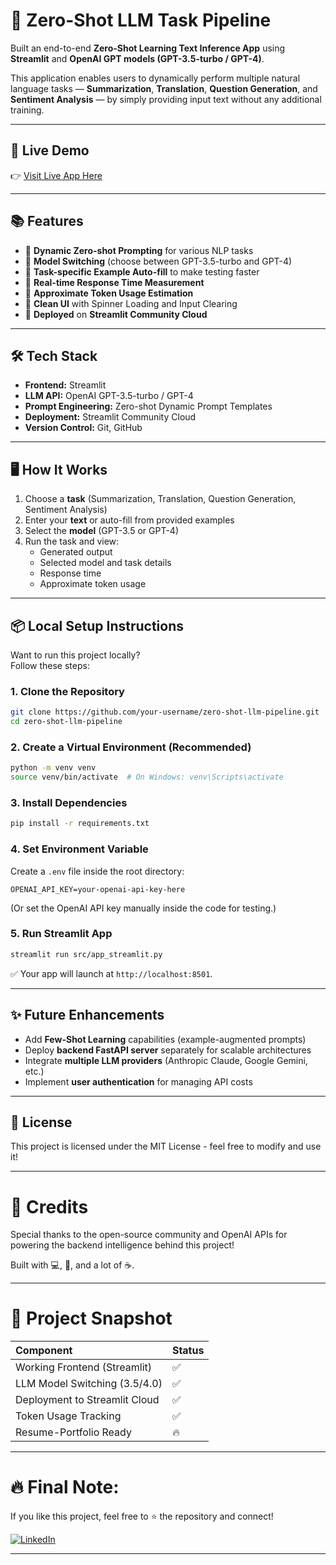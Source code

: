 

# 🤖 Zero-Shot LLM Task Pipeline

Built an end-to-end **Zero-Shot Learning Text Inference App** using **Streamlit** and **OpenAI GPT models (GPT-3.5-turbo / GPT-4)**.

This application enables users to dynamically perform multiple natural language tasks — **Summarization**, **Translation**, **Question Generation**, and **Sentiment Analysis** — by simply providing input text without any additional training.

---

## 🚀 Live Demo
👉 [Visit Live App Here](https://zero-shot-llm-pipeline-s7qsz4b4chypyjrhrcapprk.streamlit.app)

---

## 📚 Features

- 🔹 **Dynamic Zero-shot Prompting** for various NLP tasks
- 🔹 **Model Switching** (choose between GPT-3.5-turbo and GPT-4)
- 🔹 **Task-specific Example Auto-fill** to make testing faster
- 🔹 **Real-time Response Time Measurement**
- 🔹 **Approximate Token Usage Estimation**
- 🔹 **Clean UI** with Spinner Loading and Input Clearing
- 🔹 **Deployed** on **Streamlit Community Cloud**

---

## 🛠️ Tech Stack

- **Frontend:** Streamlit
- **LLM API:** OpenAI GPT-3.5-turbo / GPT-4
- **Prompt Engineering:** Zero-shot Dynamic Prompt Templates
- **Deployment:** Streamlit Community Cloud
- **Version Control:** Git, GitHub

---

## 🖥️ How It Works

1. Choose a **task** (Summarization, Translation, Question Generation, Sentiment Analysis)
2. Enter your **text** or auto-fill from provided examples
3. Select the **model** (GPT-3.5 or GPT-4)
4. Run the task and view:
   - Generated output
   - Selected model and task details
   - Response time
   - Approximate token usage

---

## 📦 Local Setup Instructions

Want to run this project locally?  
Follow these steps:

### 1. Clone the Repository

```bash
git clone https://github.com/your-username/zero-shot-llm-pipeline.git
cd zero-shot-llm-pipeline
```

### 2. Create a Virtual Environment (Recommended)

```bash
python -m venv venv
source venv/bin/activate  # On Windows: venv\Scripts\activate
```

### 3. Install Dependencies

```bash
pip install -r requirements.txt
```

### 4. Set Environment Variable

Create a `.env` file inside the root directory:

```plaintext
OPENAI_API_KEY=your-openai-api-key-here
```

(Or set the OpenAI API key manually inside the code for testing.)

### 5. Run Streamlit App

```bash
streamlit run src/app_streamlit.py
```

✅ Your app will launch at `http://localhost:8501`.

---

## ✨ Future Enhancements

- Add **Few-Shot Learning** capabilities (example-augmented prompts)
- Deploy **backend FastAPI server** separately for scalable architectures
- Integrate **multiple LLM providers** (Anthropic Claude, Google Gemini, etc.)
- Implement **user authentication** for managing API costs

---

## 📄 License

This project is licensed under the MIT License - feel free to modify and use it!

---

# 📢 Credits

Special thanks to the open-source community and OpenAI APIs for powering the backend intelligence behind this project!

Built with 💻, 🚀, and a lot of ☕️.

---

# 🎯 Project Snapshot

| Component | Status |
|:----------|:-------|
| Working Frontend (Streamlit) | ✅ |
| LLM Model Switching (3.5/4.0) | ✅ |
| Deployment to Streamlit Cloud | ✅ |
| Token Usage Tracking | ✅ |
| Resume-Portfolio Ready | 🔥 |

---

# 🔥 Final Note:

If you like this project, feel free to ⭐️ the repository and connect!

[![LinkedIn](https://img.shields.io/badge/LinkedIn-Connect-blue)](https://www.linkedin.com/in/your-linkedin-profile)

---

